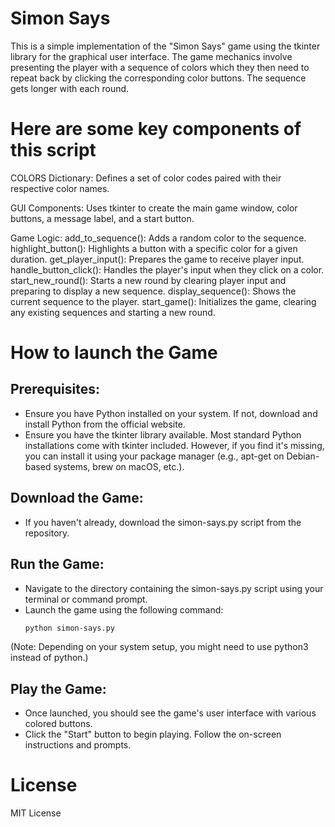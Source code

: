 # Simon Says
This is a simple implementation of the "Simon Says" game using the tkinter library for the graphical user interface. The game mechanics involve presenting the player with a sequence of colors which they then need to repeat back by clicking the corresponding color buttons. The sequence gets longer with each round.

# Here are some key components of this script
COLORS Dictionary: Defines a set of color codes paired with their respective color names.

GUI Components: Uses tkinter to create the main game window, color buttons, a message label, and a start button.

Game Logic:
add_to_sequence(): Adds a random color to the sequence.
highlight_button(): Highlights a button with a specific color for a given duration.
get_player_input(): Prepares the game to receive player input.
handle_button_click(): Handles the player's input when they click on a color.
start_new_round(): Starts a new round by clearing player input and preparing to display a new sequence.
display_sequence(): Shows the current sequence to the player.
start_game(): Initializes the game, clearing any existing sequences and starting a new round.

# How to launch the Game
## Prerequisites:
- Ensure you have Python installed on your system. If not, download and install Python from the official website.
- Ensure you have the tkinter library available. Most standard Python installations come with tkinter included. However, if you find it's missing, you can install it using your package manager (e.g., apt-get on Debian-based systems, brew on macOS, etc.).

## Download the Game:
- If you haven't already, download the simon-says.py script from the repository.

## Run the Game:
- Navigate to the directory containing the simon-says.py script using your terminal or command prompt.
- Launch the game using the following command:
  ```bash
  python simon-says.py 

(Note: Depending on your system setup, you might need to use python3 instead of python.)

## Play the Game:
- Once launched, you should see the game's user interface with various colored buttons.
- Click the "Start" button to begin playing. Follow the on-screen instructions and prompts.

# License
MIT License

